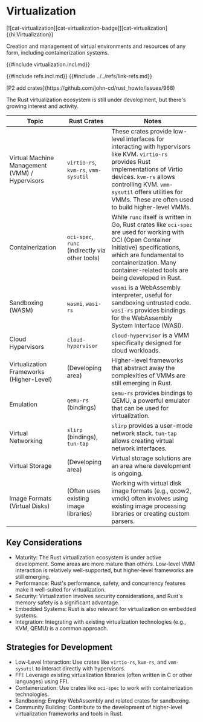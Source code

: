 # Virtualization

[![cat-virtualization][cat-virtualization-badge]][cat-virtualization]{{hi:Virtualization}}

Creation and management of virtual environments and resources of any form, including containerization systems.

{{#include virtualization.incl.md}}

{{#include refs.incl.md}}
{{#include ../../refs/link-refs.md}}

<div class="hidden">
[P2 add crates](https://github.com/john-cd/rust_howto/issues/968)

The Rust virtualization ecosystem is still under development, but there's growing interest and activity.

| Topic | Rust Crates | Notes |
|---|---|---|
| Virtual Machine Management (VMM) / Hypervisors | `virtio-rs`, `kvm-rs`, `vmm-sysutil` | These crates provide low-level interfaces for interacting with hypervisors like KVM. `virtio-rs` provides Rust implementations of Virtio devices. `kvm-rs` allows controlling KVM. `vmm-sysutil` offers utilities for VMMs. These are often used to build higher-level VMMs. |
| Containerization | `oci-spec`, `runc` (indirectly via other tools) | While `runc` itself is written in Go, Rust crates like `oci-spec` are used for working with OCI (Open Container Initiative) specifications, which are fundamental to containerization. Many container-related tools are being developed in Rust. |
| Sandboxing (WASM) | `wasmi`, `wasi-rs` | `wasmi` is a WebAssembly interpreter, useful for sandboxing untrusted code. `wasi-rs` provides bindings for the WebAssembly System Interface (WASI). |
| Cloud Hypervisors | `cloud-hypervisor` | `cloud-hypervisor` is a VMM specifically designed for cloud workloads. |
| Virtualization Frameworks (Higher-Level) | (Developing area) | Higher-level frameworks that abstract away the complexities of VMMs are still emerging in Rust. |
| Emulation | `qemu-rs` (bindings) | `qemu-rs` provides bindings to QEMU, a powerful emulator that can be used for virtualization. |
| Virtual Networking | `slirp` (bindings), `tun-tap` | `slirp` provides a user-mode network stack. `tun-tap` allows creating virtual network interfaces. |
| Virtual Storage | (Developing area) | Virtual storage solutions are an area where development is ongoing. |
| Image Formats (Virtual Disks) | (Often uses existing image libraries) | Working with virtual disk image formats (e.g., qcow2, vmdk) often involves using existing image processing libraries or creating custom parsers. |

## Key Considerations

- Maturity: The Rust virtualization ecosystem is under active development. Some areas are more mature than others. Low-level VMM interaction is relatively well-supported, but higher-level frameworks are still emerging.
- Performance: Rust's performance, safety, and concurrency features make it well-suited for virtualization.
- Security: Virtualization involves security considerations, and Rust's memory safety is a significant advantage.
- Embedded Systems: Rust is also relevant for virtualization on embedded systems.
- Integration: Integrating with existing virtualization technologies (e.g., KVM, QEMU) is a common approach.

## Strategies for Development

- Low-Level Interaction: Use crates like `virtio-rs`, `kvm-rs`, and `vmm-sysutil` to interact directly with hypervisors.
- FFI: Leverage existing virtualization libraries (often written in C or other languages) using FFI.
- Containerization: Use crates like `oci-spec` to work with containerization technologies.
- Sandboxing: Employ WebAssembly and related crates for sandboxing.
- Community Building: Contribute to the development of higher-level virtualization frameworks and tools in Rust.

</div>
